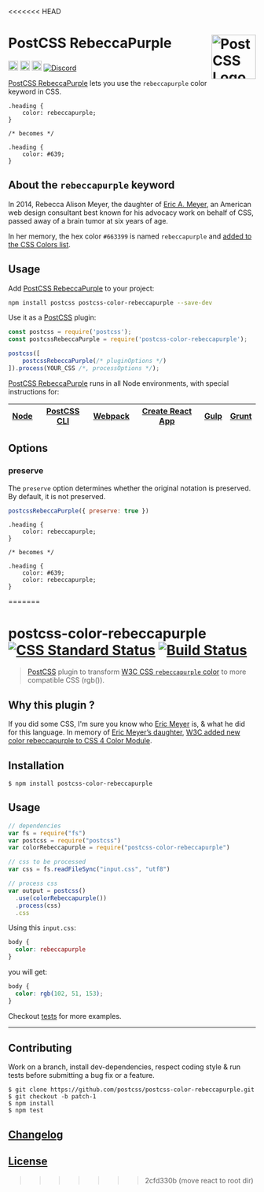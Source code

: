 <<<<<<< HEAD
# PostCSS RebeccaPurple [<img src="https://postcss.github.io/postcss/logo.svg" alt="PostCSS Logo" width="90" height="90" align="right">][postcss]

[<img alt="npm version" src="https://img.shields.io/npm/v/postcss-color-rebeccapurple.svg" height="20">][npm-url] [<img alt="CSS Standard Status" src="https://cssdb.org/images/badges/rebeccapurple-color.svg" height="20">][css-url] [<img alt="Build Status" src="https://github.com/csstools/postcss-plugins/workflows/test/badge.svg" height="20">][cli-url] [<img alt="Discord" src="https://shields.io/badge/Discord-5865F2?logo=discord&logoColor=white">][discord]

[PostCSS RebeccaPurple] lets you use the `rebeccapurple` color keyword in CSS.

```pcss
.heading {
	color: rebeccapurple;
}

/* becomes */

.heading {
	color: #639;
}
```

## About the `rebeccapurple` keyword

In 2014, Rebecca Alison Meyer, the daughter of [Eric A. Meyer](https://en.wikipedia.org/wiki/Eric_A._Meyer), an American web design consultant best known for his advocacy work on behalf of CSS, passed away of a brain tumor at six years of age.

In her memory, the hex color `#663399` is named `rebeccapurple` and [added to the CSS Colors list](https://lists.w3.org/Archives/Public/www-style/2014Jun/0312.html).

## Usage

Add [PostCSS RebeccaPurple] to your project:

```bash
npm install postcss postcss-color-rebeccapurple --save-dev
```

Use it as a [PostCSS] plugin:

```js
const postcss = require('postcss');
const postcssRebeccaPurple = require('postcss-color-rebeccapurple');

postcss([
	postcssRebeccaPurple(/* pluginOptions */)
]).process(YOUR_CSS /*, processOptions */);
```

[PostCSS RebeccaPurple] runs in all Node environments, with special
instructions for:

| [Node](INSTALL.md#node) | [PostCSS CLI](INSTALL.md#postcss-cli) | [Webpack](INSTALL.md#webpack) | [Create React App](INSTALL.md#create-react-app) | [Gulp](INSTALL.md#gulp) | [Grunt](INSTALL.md#grunt) |
| --- | --- | --- | --- | --- | --- |

## Options

### preserve

The `preserve` option determines whether the original notation
is preserved. By default, it is not preserved.

```js
postcssRebeccaPurple({ preserve: true })
```

```pcss
.heading {
	color: rebeccapurple;
}

/* becomes */

.heading {
	color: #639;
	color: rebeccapurple;
}
```

[cli-url]: https://github.com/csstools/postcss-plugins/actions/workflows/test.yml?query=workflow/test
[css-url]: https://cssdb.org/#rebeccapurple-color
[discord]: https://discord.gg/bUadyRwkJS
[npm-url]: https://www.npmjs.com/package/postcss-color-rebeccapurple

[Gulp PostCSS]: https://github.com/postcss/gulp-postcss
[Grunt PostCSS]: https://github.com/nDmitry/grunt-postcss
[PostCSS]: https://github.com/postcss/postcss
[PostCSS Loader]: https://github.com/postcss/postcss-loader
[PostCSS RebeccaPurple]: https://github.com/csstools/postcss-plugins/tree/main/plugins/postcss-color-rebeccapurple
=======
# postcss-color-rebeccapurple [![CSS Standard Status](https://cssdb.org/badge/rebeccapurple-color.svg)](https://cssdb.org/#rebeccapurple-color) [![Build Status](https://api.travis-ci.org/postcss/postcss-color-rebeccapurple.svg)](https://travis-ci.org/postcss/postcss-color-rebeccapurple)

> [PostCSS](https://github.com/postcss/postcss) plugin to transform [W3C CSS `rebeccapurple` color](https://www.w3.org/TR/css-color-4/#valdef-color-rebeccapurple) to more compatible CSS (rgb()).

## Why this plugin ?

If you did some CSS, I'm sure you know who [Eric Meyer](https://en.wikipedia.org/wiki/Eric_A._Meyer) is, & what he did for this language.
In memory of [Eric Meyer’s daughter](https://meyerweb.com/eric/thoughts/2014/06/09/in-memoriam-2/), [W3C added new color rebeccapurple to CSS 4 Color Module](https://lists.w3.org/Archives/Public/www-style/2014Jun/0312.html).

## Installation

```console
$ npm install postcss-color-rebeccapurple
```

## Usage

```js
// dependencies
var fs = require("fs")
var postcss = require("postcss")
var colorRebeccapurple = require("postcss-color-rebeccapurple")

// css to be processed
var css = fs.readFileSync("input.css", "utf8")

// process css
var output = postcss()
  .use(colorRebeccapurple())
  .process(css)
  .css
```

Using this `input.css`:

```css
body {
  color: rebeccapurple
}

```

you will get:

```css
body {
  color: rgb(102, 51, 153);
}
```

Checkout [tests](test) for more examples.

---

## Contributing

Work on a branch, install dev-dependencies, respect coding style & run tests before submitting a bug fix or a feature.

```console
$ git clone https://github.com/postcss/postcss-color-rebeccapurple.git
$ git checkout -b patch-1
$ npm install
$ npm test
```

## [Changelog](CHANGELOG.md)

## [License](LICENSE)
>>>>>>> 2cfd330b (move react to root dir)

